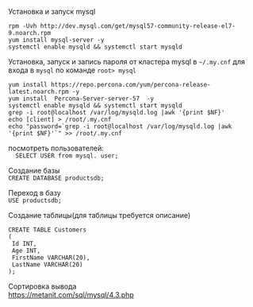 Установка и запуск mysql
```
rpm -Uvh http://dev.mysql.com/get/mysql57-community-release-el7-9.noarch.rpm
yum install mysql-server -y
systemctl enable mysqld && systemctl start mysqld
```

Установка, запуск и запись пароля от кластера mysql в `~/.my.cnf` для входа в `mysql` по команде `root> mysql`  
```
yum install https://repo.percona.com/yum/percona-release-latest.noarch.rpm -y
yum install  Percona-Server-server-57  -y
systemctl enable mysqld && systemctl start mysqld
grep -i root@localhost /var/log/mysqld.log |awk '{print $NF}'
echo [client] > /root/.my.cnf
echo "password=`grep -i root@localhost /var/log/mysqld.log |awk '{print $NF}'`" >> /root/.my.cnf
```
  
посмотреть пользователей:  
```  SELECT USER from mysql. user;```  
    
Создание базы  
  ```CREATE DATABASE productsdb;```    
  
Переход в базу  
  ```USE productsdb;```  
  
Создание таблицы(для таблицы требуется описание)
 ```
CREATE TABLE Customers
(
  Id INT,
  Age INT,
  FirstName VARCHAR(20),
  LastName VARCHAR(20)
);
```  
Сортировка вывода  
  https://metanit.com/sql/mysql/4.3.php  
